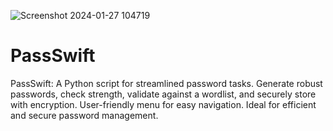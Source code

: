 ![Screenshot 2024-01-27 104719](https://github.com/MIISTERC/PassSwift/assets/130668957/646ce908-56ae-48d0-8088-be9dd652d291)

# PassSwift
 PassSwift: A Python script for streamlined password tasks. Generate robust passwords, check strength, validate against a wordlist, and securely store with encryption. User-friendly menu for easy navigation. Ideal for efficient and secure password management.
